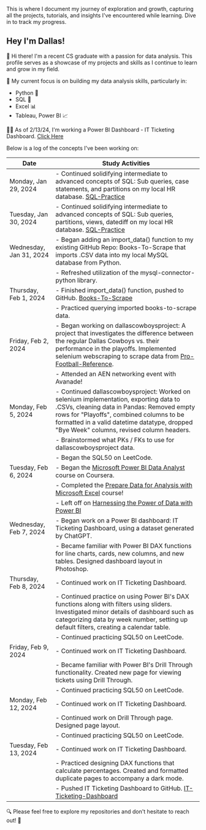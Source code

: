 This is where I document my journey of exploration and growth, capturing all the projects, tutorials, and insights I've encountered while learning. Dive in to track my progress.
## Hey I'm Dallas!

👋 Hi there! I'm a recent CS graduate with a passion for data analysis. This profile serves as a showcase of my projects and skills as I continue to learn and grow in my field.

🎯 My current focus is on building my data analysis skills, particularly in:
* Python 🐍
* SQL 💾
* Excel 📊
* Tableau, Power BI 📈

👨‍💻 As of 2/13/24, I'm working a Power BI Dashboard - IT Ticketing Dashboard. [Click Here](https://github.com/Dfria/IT-Ticketing-Dashboard)

Below is a log of the concepts I've been working on:

| Date                 | Study Activities                                       |
|----------------------|--------------------------------------------------------|
| Monday, Jan 29, 2024  | - Continued solidifying intermediate to advanced concepts of SQL: Sub queries, case statements, and partitions on my local HR database. [SQL-Practice](https://github.com/Dfria/SQL-Practice) |
| Tuesday, Jan 30, 2024 | - Continued solidifying intermediate to advanced concepts of SQL: Sub queries, partitions, views, datediff on my local HR database. [SQL-Practice](https://github.com/Dfria/SQL-Practice)|
| Wednesday, Jan 31, 2024 | - Began adding an import_data() function to my existing GitHub Repo: Books-To-Scrape that imports .CSV data into my local MySQL database from Python. |
|                      | - Refreshed utilization of the mysql-connector-python library. |
| Thursday, Feb 1, 2024  | - Finished import_data() function, pushed to GitHub. [Books-To-Scrape](https://github.com/Dfria/books-to-scrape)  |
|                      | - Practiced querying imported books-to-scrape data.  |
| Friday, Feb 2, 2024    | - Began working on dallascowboysproject: A project that investigates the difference between the regular Dallas Cowboys vs. their performance in the playoffs. Implemented selenium webscraping to scrape data from [Pro-Football-Reference](https://www.pro-football-reference.com/). |
|                      | - Attended an AEN networking event with Avanade!      |
| Monday, Feb 5, 2024    | - Continued dallascowboysproject: Worked on selenium implementation, exporting data to .CSVs, cleaning data in Pandas: Removed empty rows for "Playoffs", combined columns to be formatted in a valid datetime datatype, dropped "Bye Week" columns, revised column headers. |
|                         | - Brainstormed what PKs / FKs to use for dallascowboysproject data. |
|                      | - Began the SQL50 on LeetCode.                        |
| Tuesday, Feb 6, 2024   | - Began the [Microsoft Power BI Data Analyst](https://www.coursera.org/learn/preparing-data-for-analysis-with-microsoft-excel) course on Coursera. |
|                      | - Completed the [Prepare Data for Analysis with Microsoft Excel](https://coursera.org/share/c99d31e51a11346f8f2b491b4bd02076) course! |
|                      | - Left off on [Harnessing the Power of Data with Power BI](https://www.coursera.org/learn/harnessing-the-power-of-data-with-power-bi/home/week/1) |
| Wednesday, Feb 7, 2024 | - Began work on a Power BI dashboard: IT Ticketing Dashboard, using a dataset generated by ChatGPT. |
|                      | - Became familiar with Power BI DAX functions for line charts, cards, new columns, and new tables. Designed dashboard layout in Photoshop. |
| Thursday, Feb 8, 2024  | - Continued work on IT Ticketing Dashboard. |
|                      | - Continued practice on using Power BI's DAX functions along with filters using sliders. Investigated minor details of dashboard such as categorizing data by week number, setting up default filters, creating a calendar table. |
|                      | - Continued practicing SQL50 on LeetCode.                        |
| Friday, Feb 9, 2024    |  - Continued work on IT Ticketing Dashboard. |
|                      | - Became familiar with Power BI's Drill Through functionality. Created new page for viewing tickets using Drill Through. |
|                      | - Continued practicing SQL50 on LeetCode.                        |
| Monday, Feb 12, 2024    | - Continued work on IT Ticketing Dashboard. |
|                         | -  Continued work on Drill Through page. Designed page layout. |
|                      | - Continued practicing SQL50 on LeetCode.                        |
| Tuesday, Feb 13, 2024   |  - Continued work on IT Ticketing Dashboard. |
|                      | - Practiced designing DAX functions that calculate percentages. Created and formatted duplicate pages to accompany a dark mode. |
|                      | - Pushed IT Ticketing Dashboard to GitHub. [IT-Ticketing-Dashboard](https://github.com/Dfria/IT-Ticketing-Dashboard) |

🔍 Please feel free to explore my repositories and don't hesitate to reach out! 📩

<!--
**Dfria/Dfria** is a ✨ _special_ ✨ repository because its `README.md` (this file) appears on your GitHub profile.


-->
